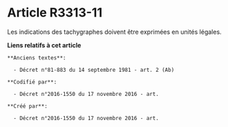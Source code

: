 # Article R3313-11

Les indications des tachygraphes doivent être exprimées en unités légales.

**Liens relatifs à cet article**

	**Anciens textes**:

	  - Décret n°81-883 du 14 septembre 1981 - art. 2 (Ab)

	**Codifié par**:

	  - Décret n°2016-1550 du 17 novembre 2016 - art.

	**Créé par**:

	  - Décret n°2016-1550 du 17 novembre 2016 - art.
